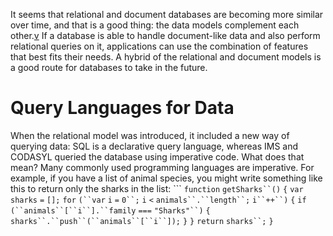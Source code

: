 It seems that relational and document databases are becoming more similar over time, and that is a
good thing: the data models complement each
other.[v](ch02.html#idm140605782034240) If a database is able to handle document-like data and also perform
relational queries on it, applications can use the combination of features that best fits their
needs. A hybrid of the relational and document models is a good route for databases to take in the future. # Query Languages for Data 
When the relational model was introduced, it included a new way of querying data: SQL is a
declarative query language, whereas IMS and CODASYL queried the database using imperative code.
What does that mean? 
Many commonly used programming languages are imperative. For example, if you have a list of animal
species, you might write something like this to return only the sharks in the list: ```
`function` `getSharks``()` `{`
    `var` `sharks` `=` `[];`
    `for` `(``var` `i` `=` `0``;` `i` `<` `animals``.``length``;` `i``++``)` `{`
        `if` `(``animals``[``i``].``family` `===` `"Sharks"``)` `{`
            `sharks``.``push``(``animals``[``i``]);`
        `}`
    `}`
    `return` `sharks``;`
`}`
```
